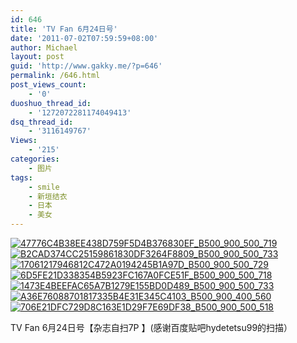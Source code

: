 ```yaml
---
id: 646
title: 'TV Fan 6月24日号'
date: '2011-07-02T07:59:59+08:00'
author: Michael
layout: post
guid: 'http://www.gakky.me/?p=646'
permalink: /646.html
post_views_count:
    - '0'
duoshuo_thread_id:
    - '1272072281174049413'
dsq_thread_id:
    - '3116149767'
Views:
    - '215'
categories:
    - 图片
tags:
    - smile
    - 新垣结衣
    - 日本
    - 美女
---
```


[![47776C4B38EE438D759F5D4B376830EF_B500_900_500_719](http://www.yui-aragaki.org/wp-content/uploads/img/47776C4B38EE438D759F5D4B376830EF_B500_900_500_719.jpeg)](http://www.yui-aragaki.org/wp-content/uploads/img/47776C4B38EE438D759F5D4B376830EF_B1280_1280_711_1023.jpeg) [![B2CAD374CC25159861830DF3264F8809_B500_900_500_733](http://www.yui-aragaki.org/wp-content/uploads/img/B2CAD374CC25159861830DF3264F8809_B500_900_500_733.jpeg)](http://www.yui-aragaki.org/wp-content/uploads/img/B2CAD374CC25159861830DF3264F8809_B1280_1280_697_1023.jpeg) [![17061217946812C472A0194245B1A97D_B500_900_500_729](http://www.yui-aragaki.org/wp-content/uploads/img/17061217946812C472A0194245B1A97D_B500_900_500_729.jpeg)](http://www.yui-aragaki.org/wp-content/uploads/img/17061217946812C472A0194245B1A97D_B1280_1280_701_1023.jpeg) [![6D5FE21D338354B5923FC167A0FCE51F_B500_900_500_718](http://www.yui-aragaki.org/wp-content/uploads/img/6D5FE21D338354B5923FC167A0FCE51F_B500_900_500_718.jpeg)](http://www.yui-aragaki.org/wp-content/uploads/img/6D5FE21D338354B5923FC167A0FCE51F_B1280_1280_713_1024.jpeg) [![1473E4BEEFAC65A7B1279E155BD0D489_B500_900_500_733](http://www.yui-aragaki.org/wp-content/uploads/img/1473E4BEEFAC65A7B1279E155BD0D489_B500_900_500_733.jpeg)](http://www.yui-aragaki.org/wp-content/uploads/img/1473E4BEEFAC65A7B1279E155BD0D489_B1280_1280_698_1024.jpeg) [![A36E76088701817335B4E31E345C4103_B500_900_400_560](http://www.yui-aragaki.org/wp-content/uploads/img/A36E76088701817335B4E31E345C4103_B500_900_400_560.png)](http://www.yui-aragaki.org/wp-content/uploads/img/A36E76088701817335B4E31E345C4103_B1280_1280_400_560.png) [![706E21DFC729D8C163E1D29F7E69DF38_B500_900_500_518](http://www.yui-aragaki.org/wp-content/uploads/img/706E21DFC729D8C163E1D29F7E69DF38_B500_900_500_518.png)](http://www.yui-aragaki.org/wp-content/uploads/img/706E21DFC729D8C163E1D29F7E69DF38_B1280_1280_768_797.png)

TV Fan 6月24日号【杂志自扫7P 】(感谢百度贴吧hydetetsu99的扫描）